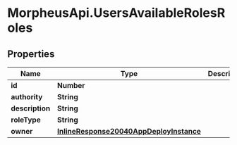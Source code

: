 # MorpheusApi.UsersAvailableRolesRoles

## Properties

Name | Type | Description | Notes
------------ | ------------- | ------------- | -------------
**id** | **Number** |  | [optional] 
**authority** | **String** |  | [optional] 
**description** | **String** |  | [optional] 
**roleType** | **String** |  | [optional] 
**owner** | [**InlineResponse20040AppDeployInstance**](InlineResponse20040AppDeployInstance.md) |  | [optional] 


